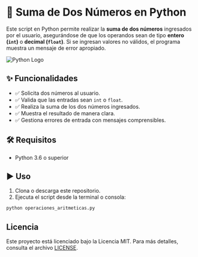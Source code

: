 # 🐍 Suma de Dos Números en Python

Este script en Python permite realizar la **suma de dos números** ingresados por el usuario, asegurándose de que los operandos sean de tipo **entero (`int`)** o **decimal (`float`)**. Si se ingresan valores no válidos, el programa muestra un mensaje de error apropiado.

![Python Logo](https://www.python.org/static/community_logos/python-logo.png)

## ✨ Funcionalidades

- ✅ Solicita dos números al usuario.
- ✅ Valida que las entradas sean `int` o `float`.
- ✅ Realiza la suma de los dos números ingresados.
- ✅ Muestra el resultado de manera clara.
- ✅ Gestiona errores de entrada con mensajes comprensibles.

## 🛠️ Requisitos

- Python 3.6 o superior

## ▶️ Uso

1. Clona o descarga este repositorio.
2. Ejecuta el script desde la terminal o consola:

```bash
python operaciones_aritmeticas.py
```

## Licencia

Este proyecto está licenciado bajo la Licencia MIT. Para más detalles, consulta el archivo [LICENSE](LICENSE).

